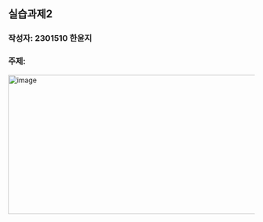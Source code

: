 ## 실습과제2
### 작성자: 2301510 한윤지
### 주제: 
<img width="891" height="284" alt="image" src="https://github.com/user-attachments/assets/704e52c5-ff48-4fbb-bf82-1a3f2d13133e" />
